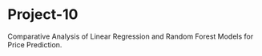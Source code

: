 # Project-10
Comparative Analysis of Linear Regression and Random Forest Models for Price Prediction.
